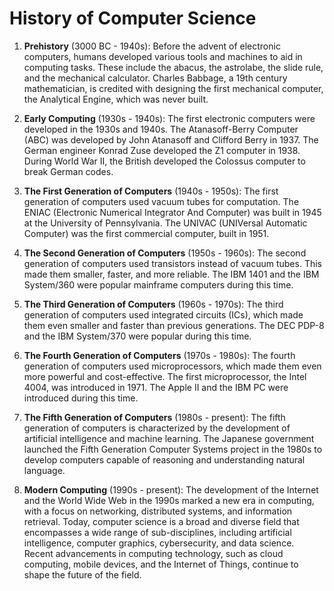 # History of Computer Science

1.  **Prehistory** (3000 BC - 1940s): Before the advent of electronic computers, humans developed various tools and machines to aid in computing tasks. These include the abacus, the astrolabe, the slide rule, and the mechanical calculator. Charles Babbage, a 19th century mathematician, is credited with designing the first mechanical computer, the Analytical Engine, which was never built.
    
2.  **Early Computing** (1930s - 1940s): The first electronic computers were developed in the 1930s and 1940s. The Atanasoff-Berry Computer (ABC) was developed by John Atanasoff and Clifford Berry in 1937. The German engineer Konrad Zuse developed the Z1 computer in 1938. During World War II, the British developed the Colossus computer to break German codes.
    
3.  **The First Generation of Computers** (1940s - 1950s): The first generation of computers used vacuum tubes for computation. The ENIAC (Electronic Numerical Integrator And Computer) was built in 1945 at the University of Pennsylvania. The UNIVAC (UNIVersal Automatic Computer) was the first commercial computer, built in 1951.
    
4.  **The Second Generation of Computers** (1950s - 1960s): The second generation of computers used transistors instead of vacuum tubes. This made them smaller, faster, and more reliable. The IBM 1401 and the IBM System/360 were popular mainframe computers during this time.
    
5.  **The Third Generation of Computers** (1960s - 1970s): The third generation of computers used integrated circuits (ICs), which made them even smaller and faster than previous generations. The DEC PDP-8 and the IBM System/370 were popular during this time.
    
6.  **The Fourth Generation of Computers** (1970s - 1980s): The fourth generation of computers used microprocessors, which made them even more powerful and cost-effective. The first microprocessor, the Intel 4004, was introduced in 1971. The Apple II and the IBM PC were introduced during this time.
    
7.  **The Fifth Generation of Computers** (1980s - present): The fifth generation of computers is characterized by the development of artificial intelligence and machine learning. The Japanese government launched the Fifth Generation Computer Systems project in the 1980s to develop computers capable of reasoning and understanding natural language.
    
8.  **Modern Computing** (1990s - present): The development of the Internet and the World Wide Web in the 1990s marked a new era in computing, with a focus on networking, distributed systems, and information retrieval. Today, computer science is a broad and diverse field that encompasses a wide range of sub-disciplines, including artificial intelligence, computer graphics, cybersecurity, and data science. Recent advancements in computing technology, such as cloud computing, mobile devices, and the Internet of Things, continue to shape the future of the field.